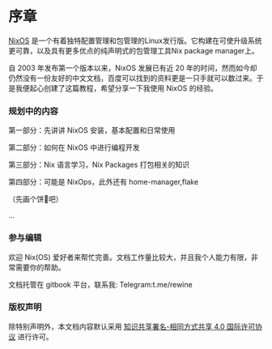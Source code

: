 # 序章

[NixOS](https://distrowatch.com/table.php?distribution=nixos) 是一个有着独特配置管理和包管理的Linux发行版。它构建在可使升级系统更可靠，以及具有更多优点的纯声明式的包管理工具Nix package manager上。

自 2003 年发布第一个版本以来，NixOS 发展已有近 20 年的时间，然而如今却仍然没有一份友好的中文文档，百度可以找到的资料更是一只手就可以数过来。于是我便起心创建了这篇教程，希望分享一下我使用 NixOS 的经验。

### 规划中的内容

第一部分：先讲讲 NixOS 安装，基本配置和日常使用

第二部分：如何在 NixOS 中进行编程开发

第三部分：Nix 语言学习，Nix Packages 打包相关的知识 

第四部分：可能是 NixOps，此外还有 home-manager,flake 

（先画个饼🍪吧）

...

### 参与编辑

欢迎 Nix\(OS\) 爱好者来帮忙完善。文档工作量比较大，并且我个人能力有限，非常需要你的帮助。

文档托管在 gitbook 平台，联系我: Telegram:t.me/rewine

### 版权声明

除特别声明外，本文档内容默认采用 [知识共享署名-相同方式共享 4.0 国际许可协议](http://creativecommons.org/licenses/by-sa/4.0/) 进行许可。

